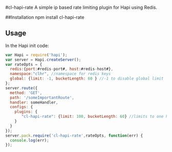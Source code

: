 #cl-hapi-rate
A simple ip based rate limiting plugin for Hapi using Redis.

##Installation
  npm install cl-hapi-rate

## Usage
In the Hapi init code:
```javascript
var Hapi = require('hapi');
var server = Hapi.createServer();
var rateOpts = {
  redis:{port:#redis-port#, host:#redis-host#}, 
  namespace:"clhr", //namespace for redis keys
  global: {limit: -1, bucketLength: 60 } //-1 to disable global limit
};
server.route({
  method: 'GET',
  path: '/someImportantRoute',
  handler: someHandler,
  configs: {
    plugins: {
       "cl-hapi-rate": {limit: 100, bucketLength: 60} //limits to one hundred hits per minute
    }
  }
});
server.pack.require('cl-hapi-rate',rateOpts, function(err) { 
  console.log(err);
});
```

